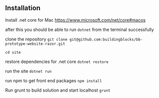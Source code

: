 ## Installation

Install .net core for Mac
https://www.microsoft.com/net/core#macos

after this you should be able to run
`dotnet`
from the terminal successfully

clone the repository
`git clone git@github.com:buildingblocks/bb-prototype-website-razor.git`

`cd site`

restore dependencies for .net core
`dotnet restore`

run the site
`dotnet run`

run npm to get front end packages
`npm install`

Run grunt to build solution and start localhost
`grunt`

